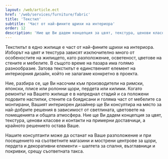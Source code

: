 ```yaml
---
layout: /web/article.ect
href: '/web/services/furniture/fabric'
title: 'Текстил'
subtitle: 'Част от най-фините щрихи на интериора'
order: 12
description: 'Ние ще Ви дадем концепция за цвят, текстура, ценови класове и контакти на примерни доставчици, а крайното решението остава Ваше.'
---
```

Текстилът в едно жилище е част от най-фините щрихи на интериора. Изборът на цвят и текстура зависят изключително много от особеностите на жилището, като разположение, осветеност, цветове на стените и мебелите. В същото време на пазара има голямо разнообразие. Затова текстилът е единственият елемент на интериорния дизайн, който не залагаме конкретно в проекта.

Ние, разбира се, ще Ви насочим към производители на римски, японски, плисе или ролонни щори, пердета или килими. Когато ремонтът на Вашето жилище е в напреднал стадий и са положени подовите настилки, стените са боядисани и голяма част от мебелите са монтирани, Вашият интериорен дизайнер ще Ви консултира на място за най-добрите решения в зависимост от светлината, цветовете на помещенията и общата атмосфера. Ние ще Ви дадем концепция за цвят, текстура, ценови класове и контакти на примерни доставчици, а крайното решението остава Ваше.

Нашите консултанти може да останат на Ваше разположение и при посещението на съответните магазини и мострени центрове за щори, пердета и декоративни елементи – шалтета за спалня, възглавници и покривки, срещу съответната такса.